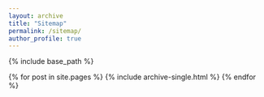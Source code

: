 ```yaml
---
layout: archive
title: "Sitemap"
permalink: /sitemap/
author_profile: true
---
```


{% include base_path %}

{% for post in site.pages %}
  {% include archive-single.html %}
{% endfor %}
